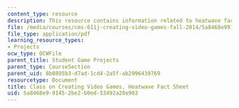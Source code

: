 ```yaml
---
content_type: resource
description: This resource contains information related to heatwave fact sheet.
file: /media/courses/cms-611j-creating-video-games-fall-2014/5a8468e991452be2b0ed53492a28e903_MITCMS_611JF14_HeatwavFact.pdf
file_type: application/pdf
learning_resource_types:
- Projects
ocw_type: OCWFile
parent_title: Student Game Projects
parent_type: CourseSection
parent_uid: 8b0895b3-d7ad-1cd4-2a5f-ab2996439769
resourcetype: Document
title: Class on Creating Video Games, Heatwave Fact Sheet
uid: 5a8468e9-9145-2be2-b0ed-53492a28e903
---
```

